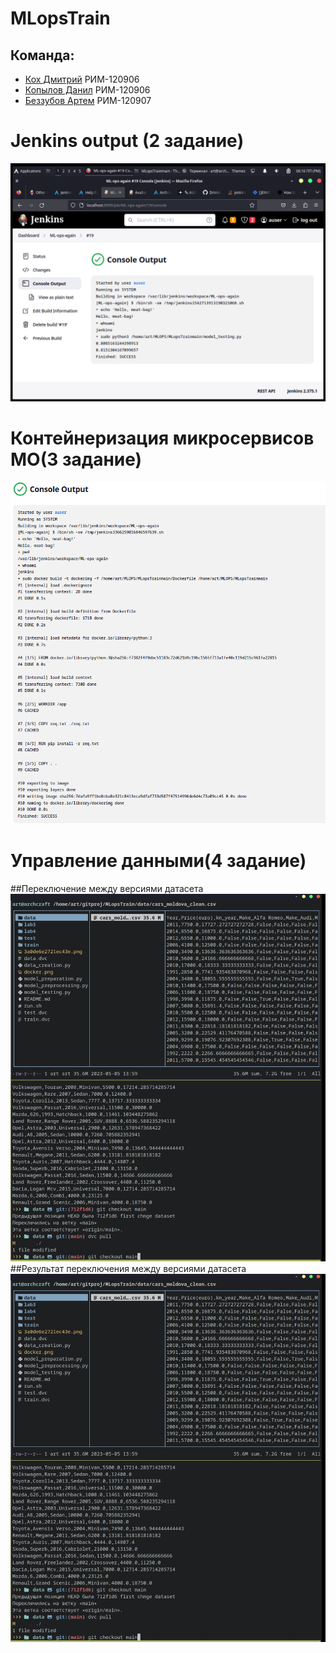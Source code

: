 # MLopsTrain
## Команда:
- [Кох Дмитрий](https://github.com/KDA-koh) РИМ-120906 
- [Копылов Данил](https://github.com/XYPMA-11) РИМ-120906 
- [Беззубов Артем](https://github.com/Drimkore) РИМ-120907 
# Jenkins output (2 задание)
![Jenkins output](https://github.com/Drimkore/MLopsTrain/blob/main/3a0de6e2721ec43e.png)

# Контейнеризация микросервисов МО(3 задание)
![docker](https://github.com/Drimkore/MLopsTrain/blob/main/docker.png)

# Управление данными(4 задание)
##Переключение между версиями датасета
![Переключение между версиями датасета](https://github.com/Drimkore/MLopsTrain/blob/main/oWTNqCBhN2s.jpg)
##Результат переключения между версиями датасета
![Результат переключения между версиями датасета](https://github.com/Drimkore/MLopsTrain/blob/main/oWTNqCBhN2s.jpg)
